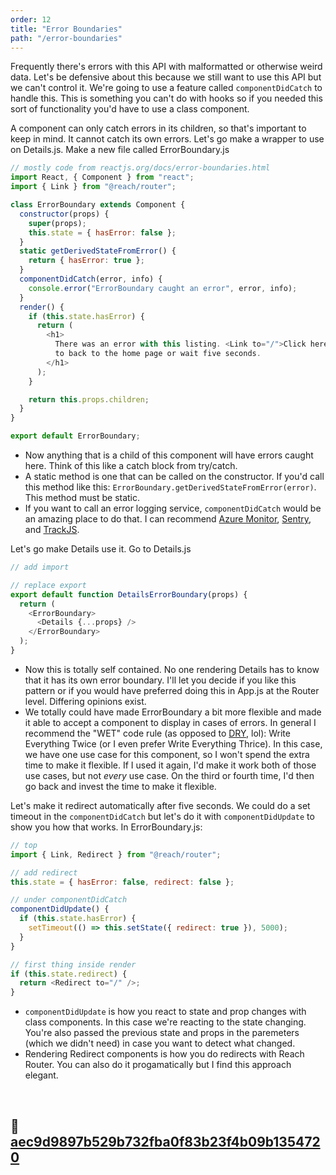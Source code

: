 ```yaml
---
order: 12
title: "Error Boundaries"
path: "/error-boundaries"
---
```


Frequently there's errors with this API with malformatted or otherwise weird data. Let's be defensive about this because we still want to use this API but we can't control it. We're going to use a feature called `componentDidCatch` to handle this. This is something you can't do with hooks so if you needed this sort of functionality you'd have to use a class component.

A component can only catch errors in its children, so that's important to keep in mind. It cannot catch its own errors. Let's go make a wrapper to use on Details.js. Make a new file called ErrorBoundary.js

```javascript
// mostly code from reactjs.org/docs/error-boundaries.html
import React, { Component } from "react";
import { Link } from "@reach/router";

class ErrorBoundary extends Component {
  constructor(props) {
    super(props);
    this.state = { hasError: false };
  }
  static getDerivedStateFromError() {
    return { hasError: true };
  }
  componentDidCatch(error, info) {
    console.error("ErrorBoundary caught an error", error, info);
  }
  render() {
    if (this.state.hasError) {
      return (
        <h1>
          There was an error with this listing. <Link to="/">Click here</Link>{" "}
          to back to the home page or wait five seconds.
        </h1>
      );
    }

    return this.props.children;
  }
}

export default ErrorBoundary;
```

- Now anything that is a child of this component will have errors caught here. Think of this like a catch block from try/catch.
- A static method is one that can be called on the constructor. If you'd call this method like this: `ErrorBoundary.getDerivedStateFromError(error)`. This method must be static.
- If you want to call an error logging service, `componentDidCatch` would be an amazing place to do that. I can recommend [Azure Monitor][azure], [Sentry][sentry], and [TrackJS][trackjs].

Let's go make Details use it. Go to Details.js

```javascript
// add import

// replace export
export default function DetailsErrorBoundary(props) {
  return (
    <ErrorBoundary>
      <Details {...props} />
    </ErrorBoundary>
  );
}
```

- Now this is totally self contained. No one rendering Details has to know that it has its own error boundary. I'll let you decide if you like this pattern or if you would have preferred doing this in App.js at the Router level. Differing opinions exist.
- We totally could have made ErrorBoundary a bit more flexible and made it able to accept a component to display in cases of errors. In general I recommend the "WET" code rule (as opposed to [DRY][dry], lol): Write Everything Twice (or I even prefer Write Everything Thrice). In this case, we have one use case for this component, so I won't spend the extra time to make it flexible. If I used it again, I'd make it work both of those use cases, but not _every_ use case. On the third or fourth time, I'd then go back and invest the time to make it flexible.

Let's make it redirect automatically after five seconds. We could do a set timeout in the `componentDidCatch` but let's do it with `componentDidUpdate` to show you how that works. In ErrorBoundary.js:

```javascript
// top
import { Link, Redirect } from "@reach/router";

// add redirect
this.state = { hasError: false, redirect: false };

// under componentDidCatch
componentDidUpdate() {
  if (this.state.hasError) {
    setTimeout(() => this.setState({ redirect: true }), 5000);
  }
}

// first thing inside render
if (this.state.redirect) {
  return <Redirect to="/" />;
}
```

- `componentDidUpdate` is how you react to state and prop changes with class components. In this case we're reacting to the state changing. You're also passed the previous state and props in the paremeters (which we didn't need) in case you want to detect what changed.
- Rendering Redirect components is how you do redirects with Reach Router. You can also do it progamatically but I find this approach elegant.

&nbsp;

## 🌳 [aec9d9897b529b732fba0f83b23f4b09b1354720](https://github.com/btholt/complete-intro-to-react-v5/commit/aec9d9897b529b732fba0f83b23f4b09b1354720)

[azure]: https://azure.microsoft.com/en-us/services/monitor/?WT.mc_id=reactintro-github-brholt
[sentry]: https://sentry.io/
[trackjs]: https://trackjs.com/
[dry]: https://en.wikipedia.org/wiki/Don%27t_repeat_yourself
